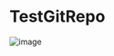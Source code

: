# TestGitRepo
![image](https://github.com/Sanskriti-Khandelwal/TestGitRepo/assets/133846396/58077ffe-3d66-40ed-8d08-3eff8983286f)


